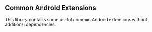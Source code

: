 ## Common Android Extensions
This library contains some useful common Android extensions without additional dependencies.